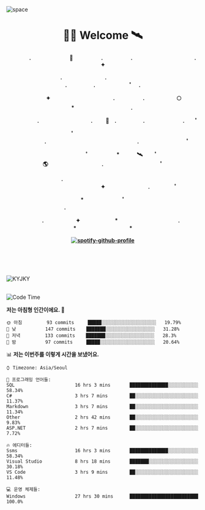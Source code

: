 ![space](https://user-images.githubusercontent.com/93513959/153272999-db6423b1-a80f-4b72-bf4c-7be2c9d6d328.png)



<h1 align="center">👨‍🚀 Welcome  🛰︎</h1>
<h4 align='center'>
<p align="center">　　　　.　　　　　　  　🌠　　　   　. 　　　　　.　　　　　　　　　　　  . 　　　 　       ✦     </p>
<p align="center">.　　　　　　　　.　　  　　　　  　 　　　　　　　　　　　.　　　　　.　　　　   　 ﾟ             　.        </p>
<p align="center">　　　　✦　　　　　  　　　　    　. 　　　　　.　　　　　　🌕　*　　　　　　　　　　  . 　　　 　            </p>
<p align="center">　　  　         　　. 　　　　   　 　　　.     　   　🚀　.　　　　　.　　　   　　　 .             　 ﾟ   </p>
<p align="center">　　ﾟ　　　　　　　　  　　　　   　 　　　　.　　　　　　　　　　　　　　　　　.   　　　            　  　　　ﾟ</p>
<p align="center"> 　　　　　　　ﾟ　　　 　　*　　   🛰︎　 　ﾟ　　　　🌎　　　　　　　　　　.　　　　　　　   　　  ﾟ          　   </p>
<p align="center">.　　　　　　　　　　  　　　　   　 　　　　　　　　　　　　 ✦　　　　　　　　.　   　　             ﾟ　  　　   </p>
<p align="center">　　　*　　　　　　  　ﾟ　　   　 　　　　.　　　　　　　　　　　　　　　　   　　            　  　　            </p>
<p align="center">　　　.　　　　　　✦  　　　　　   *　 　　　　　　　　　　.　　　　　　　*　　　　　   　              　  　*　  </p>

[![spotify-github-profile](https://spotify-github-profile.vercel.app/api/view?uid=316vepr7x7ia45xvcuqyysvtmpfe&cover_image=true&theme=novatorem&bar_color=37bac3&bar_color_cover=false)](https://spotify-github-profile.vercel.app/api/view?uid=316vepr7x7ia45xvcuqyysvtmpfe&redirect=true)

</h4>

<br>
<br>
<br>

<p align="left"><img src="https://github-readme-stats.vercel.app/api/top-langs?username=KYJKY&show_icons=true&locale=en&layout=compact&theme=radical" alt="KYJKY" />
<!--<img src="https://github-readme-stats.vercel.app/api?username=KYJKY&show_icons=true&locale=en&theme=radical" alt="KYJKY" />--> <br><br></p>

<!--START_SECTION:waka-->
![Code Time](http://img.shields.io/badge/Code%20Time-947%20hrs%2052%20mins-blue)

**저는 아침형 인간이에요. 🐤** 

```text
🌞 아침         93 commits     █████░░░░░░░░░░░░░░░░░░░░   19.79% 
🌆 낮　         147 commits    ███████░░░░░░░░░░░░░░░░░░   31.28% 
🌃 저녁         133 commits    ███████░░░░░░░░░░░░░░░░░░   28.3% 
🌙 밤　         97 commits     █████░░░░░░░░░░░░░░░░░░░░   20.64%

```


📊 **저는 이번주를 이렇게 시간을 보냈어요.** 

```text
⌚︎ Timezone: Asia/Seoul

💬 프로그래밍 언어들: 
SQL                      16 hrs 3 mins       ██████████████░░░░░░░░░░░   58.34% 
C#                       3 hrs 7 mins        ██░░░░░░░░░░░░░░░░░░░░░░░   11.37% 
Markdown                 3 hrs 7 mins        ██░░░░░░░░░░░░░░░░░░░░░░░   11.34% 
Other                    2 hrs 42 mins       ██░░░░░░░░░░░░░░░░░░░░░░░   9.83% 
ASP.NET                  2 hrs 7 mins        ██░░░░░░░░░░░░░░░░░░░░░░░   7.72%

🔥 에디터들: 
Ssms                     16 hrs 3 mins       ██████████████░░░░░░░░░░░   58.34% 
Visual Studio            8 hrs 18 mins       ███████░░░░░░░░░░░░░░░░░░   30.18% 
VS Code                  3 hrs 9 mins        ██░░░░░░░░░░░░░░░░░░░░░░░   11.48%

💻 운영 체제들: 
Windows                  27 hrs 30 mins      █████████████████████████   100.0%

```


<!--END_SECTION:waka-->
